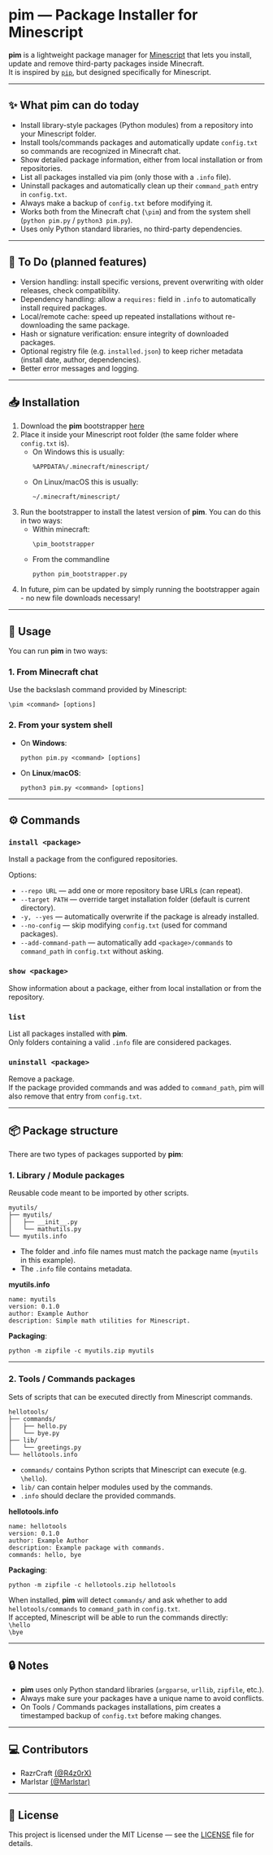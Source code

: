 # pim — Package Installer for Minescript

**pim** is a lightweight package manager for [Minescript](https://github.com/maxuser0/minescript) that lets you install, update and remove third-party packages inside Minecraft.  
It is inspired by [`pip`](https://pypi.org/project/pip/), but designed specifically for Minescript.

---

## ✨ What pim can do today

- Install library-style packages (Python modules) from a repository into your Minescript folder.  
- Install tools/commands packages and automatically update `config.txt` so commands are recognized in Minecraft chat.  
- Show detailed package information, either from local installation or from repositories.  
- List all packages installed via pim (only those with a `.info` file).  
- Uninstall packages and automatically clean up their `command_path` entry in `config.txt`.  
- Always make a backup of `config.txt` before modifying it.  
- Works both from the Minecraft chat (`\pim`) and from the system shell (`python pim.py` / `python3 pim.py`).  
- Uses only Python standard libraries, no third-party dependencies.

---

## 📝 To Do (planned features)

- Version handling: install specific versions, prevent overwriting with older releases, check compatibility.  
- Dependency handling: allow a `requires:` field in `.info` to automatically install required packages.  
- Local/remote cache: speed up repeated installations without re-downloading the same package.  
- Hash or signature verification: ensure integrity of downloaded packages.  
- Optional registry file (e.g. `installed.json`) to keep richer metadata (install date, author, dependencies).  
- Better error messages and logging.  

---

## 📥 Installation

1. Download the **pim** bootstrapper [here](https://raw.githubusercontent.com/R4z0rX/pim/bootstrapper/pim_bootstrapper.py)
2. Place it inside your Minescript root folder (the same folder where `config.txt` is).  
   - On Windows this is usually:  
     ```
     %APPDATA%/.minecraft/minescript/
     ```
   - On Linux/macOS this is usually:  
     ```
     ~/.minecraft/minescript/
     ```
3. Run the bootstrapper to install the latest version of **pim**. You can do this in two ways:
    - Within minecraft:
        ```
        \pim_bootstrapper
        ```
    - From the commandline
        ```
        python pim_bootstrapper.py
        ```
4. In future, pim can be updated by simply running the bootstrapper again - no new file downloads necessary!

---

## 🚀 Usage

You can run **pim** in two ways:

### 1. From Minecraft chat
Use the backslash command provided by Minescript:
```
\pim <command> [options]
```

### 2. From your system shell
- On **Windows**:
  ```
  python pim.py <command> [options]
  ```
- On **Linux**/**macOS**:
  ```
  python3 pim.py <command> [options]
  ```

---

## ⚙️ Commands

### `install <package>`
Install a package from the configured repositories.

Options:
- `--repo URL` — add one or more repository base URLs (can repeat).
- `--target PATH` — override target installation folder (default is current directory).
- `-y, --yes` — automatically overwrite if the package is already installed.
- `--no-config` — skip modifying `config.txt` (used for command packages).
- `--add-command-path` — automatically add `<package>/commands` to `command_path` in `config.txt` without asking.

### `show <package>`
Show information about a package, either from local installation or from the repository.

### `list`
List all packages installed with **pim**.  
Only folders containing a valid `.info` file are considered packages.

### `uninstall <package>`
Remove a package.  
If the package provided commands and was added to `command_path`, pim will also remove that entry from `config.txt`.

---

## 📦 Package structure

There are two types of packages supported by **pim**:

### 1. Library / Module packages
Reusable code meant to be imported by other scripts.

```
myutils/
├── myutils/
│   ├── __init__.py
│   └── mathutils.py
└── myutils.info
```

- The folder and .info file names must match the package name (`myutils` in this example).
- The `.info` file contains metadata.

**myutils.info**
```
name: myutils
version: 0.1.0
author: Example Author
description: Simple math utilities for Minescript.
```

**Packaging**:
```
python -m zipfile -c myutils.zip myutils
```

---

### 2. Tools / Commands packages
Sets of scripts that can be executed directly from Minescript commands.

```
hellotools/
├── commands/
│   ├── hello.py
│   └── bye.py
├── lib/
│   └── greetings.py
└── hellotools.info
```

- `commands/` contains Python scripts that Minescript can execute (e.g. `\hello`).
- `lib/` can contain helper modules used by the commands.
- `.info` should declare the provided commands.

**hellotools.info**
```
name: hellotools
version: 0.1.0
author: Example Author
description: Example package with commands.
commands: hello, bye
```

**Packaging**:
```
python -m zipfile -c hellotools.zip hellotools
```

When installed, **pim** will detect `commands/` and ask whether to add `hellotools/commands` to `command_path` in `config.txt`.  
If accepted, Minescript will be able to run the commands directly: \
`\hello` \
`\bye`

---

## 🔒 Notes

- **pim** uses only Python standard libraries (`argparse`, `urllib`, `zipfile`, etc.).
- Always make sure your packages have a unique name to avoid conflicts.
- On Tools / Commands packages installations, pim creates a timestamped backup of `config.txt` before making changes.

---

## 💻 Contributors

- RazrCraft [(@R4z0rX)](https://github.com/R4z0rX)
- Marlstar [(@Marlstar)](https://github.com/Marlstar)

---

## 📜 License

This project is licensed under the MIT License — see the [LICENSE](LICENSE) file for details.
